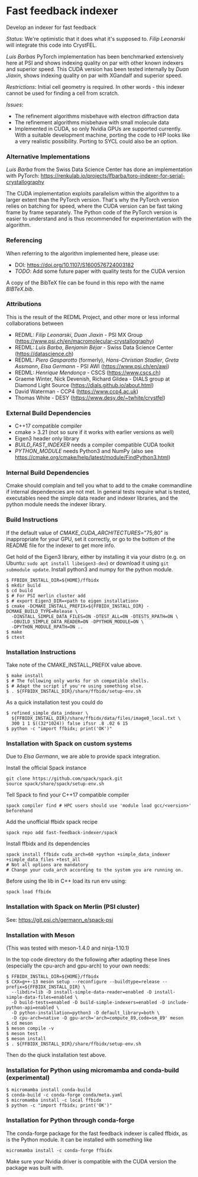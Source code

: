 # Fast feedback indexer

Develop an indexer for fast feedback

*Status*: We're optimistic that it does what it's supposed to. *Filip Leonarski* will integrate this code into CrystFEL.

*Luis Barbas* PyTorch implementation has been benchmarked extensively here at PSI and shows indexing quality on par with other known indexers and superior speed. This CUDA version has been tested internally by *Duan Jiaxin*, shows indexing quality on par with XGandalf and superior speed.

*Restrictions*: Initial cell geometry is required. In other words - this indexer cannot be used for finding a cell from scratch.

*Issues*:

* The refinement algorithms misbehave with electron diffraction data
* The refinement algorithms misbehave with small molecule data
* Implemented in CUDA, so only Nvidia GPUs are supported currently. With a suitable development machine, porting the code to HIP looks like a very realistic possibility. Porting to SYCL could also be an option.

### Alternative Implementations

*Luis Barba* from the Swiss Data Science Center has done an implementation with PyTorch: https://renkulab.io/projects/lfbarba/toro-indexer-for-serial-crystallography

The CUDA implementation exploits parallelism within the algorithm to a larger extent than the PyTorch version. That's why the PyTorch version relies on batching for speed, where the CUDA version can be fast taking frame by frame separately. The Python code of the PyTorch version is easier to understand and is thus recommended for experimentation with the algorithm.

### Referencing

When referring to the algorithm implemented here, please use:

- DOI: https://doi.org/10.1107/S1600576724003182
- *TODO*: Add some future paper with quality tests for the CUDA version

A copy of the BibTeX file can be found in this repo with the name *BIBTeX.bib*.

### Attributions

This is the result of the REDML Project, and other more or less informal collaborations between

* REDML: *Filip Leonarski*, *Duan Jiaxin* - PSI MX Group (https://www.psi.ch/en/macromolecular-crystallography)
* REDML: *Luis Barba*, *Benjamin Béjar* - Swiss Data Science Center (https://datascience.ch)
* REDML: *Piero Gasparotto* (formerly), *Hans-Christian Stadler*, *Greta Assmann*, *Elsa Germann* - PSI AWI (https://www.psi.ch/en/awi)
* REDML: *Henrique Mendonça* - CSCS (https://www.cscs.ch)
* Graeme Winter, Nick Devenish, Richard Gildea - DIALS group at Diamond Light Source (https://dials.github.io/about.html)
* David Waterman - CCP4 (https://www.ccp4.ac.uk)
* Thomas White - DESY (https://www.desy.de/~twhite/crystfel)

### External Build Dependencies

* C++17 compatible compiler
* cmake > 3.21 (not so sure if it works with earlier versions as well)
* Eigen3 header only library
* *BUILD_FAST_INDEXER* needs a compiler compatible CUDA toolkit
* *PYTHON_MODULE* needs Python3 and NumPy (also see https://cmake.org/cmake/help/latest/module/FindPython3.html)

### Internal Build Dependencies

Cmake should complain and tell you what to add to the cmake commandline if internal dependencies are not met. In general tests require what is tested, executables need the simple data reader and indexer libraries, and the python module needs the indexer library.

### Build Instructions

If the default value of *CMAKE_CUDA_ARCHITECTURES*=\"75;80\" is inappropriate for your GPU, set it correctly, or go to the bottom of the README file for the indexer to get more info.

Get hold of the Eigen3 library, either by installing it via your distro (e.g. on Ubuntu: `sudo apt install libeigen3-dev`) or download it using `git submodule update`. Install python3 and numpy for the python module.

```
$ FFBIDX_INSTALL_DIR=${HOME}/ffbidx
$ mkdir build
$ cd build
$ # For PSI merlin cluster add
$ # export Eigen3_DIR=<path to eigen installation>
$ cmake -DCMAKE_INSTALL_PREFIX=${FFBIDX_INSTALL_DIR} -DCMAKE_BUILD_TYPE=Release \
  -DINSTALL_SIMPLE_DATA_FILES=ON -DTEST_ALL=ON -DTESTS_RPATH=ON \
  -DBUILD_SIMPLE_DATA_READER=ON -DPYTHON_MODULE=ON \
  -DPYTHON_MODULE_RPATH=ON ..
$ make
$ ctest
```

### Installation Instructions

Take note of the CMAKE_INSTALL_PREFIX value above.

```
$ make install
$ # The following only works for sh compatible shells.
$ # Adapt the script if you're using something else.
$ . ${FFBIDX_INSTALL_DIR}/share/ffbidx/setup-env.sh
```

As a quick installation test you could do

```
$ refined_simple_data_indexer \
  ${FFBIDX_INSTALL_DIR}/share/ffbidx/data/files/image0_local.txt \
  300 1 1 $((32*1024)) false ifssr .8 .02 6 15
$ python -c "import ffbidx; print('OK')"
```

### Installation with Spack on custom systems

Due to *Elsa Germann*, we are able to provide spack integration.

Install the official Spack instance
```
git clone https://github.com/spack/spack.git
source spack/share/spack/setup-env.sh
```

Tell Spack to find your C++17 compatible compiler
```
spack compiler find # HPC users should use 'module load gcc/<version>' beforehand
```

Add the unofficial ffbidx spack recipe
```
spack repo add fast-feedback-indexer/spack
```

Install ffbidx and its dependencies
```
spack install ffbidx cuda_arch=60 +python +simple_data_indexer +simple_data_files +test_all
# Not all options are mandatory
# Change your cuda_arch according to the system you are running on.
```

Before using the lib in C++ load its run env using:
```
spack load ffbidx
```

### Installation with Spack on Merlin (PSI cluster)

See: https://git.psi.ch/germann_e/spack-psi

### Installation with Meson
(This was tested with meson-1.4.0 and ninja-1.10.1)

In the top code directory do the following after adapting these lines (especially the cpu-arch and gpu-arch) to your own needs:
```
$ FFBIDX_INSTALL_DIR=${HOME}/ffbidx
$ CXX=g++-13 meson setup --reconfigure --buildtype=release --prefix=${FFBIDX_INSTALL_DIR} \
  --libdir=lib -D install-simple-data-reader=enabled -D install-simple-data-files=enabled \
  -D build-tests=enabled -D build-simple-indexers=enabled -D include-python-api=enabled \
  -D python-installation=python3 -D default_library=both \
  -D cpu-arch=native -D gpu-arch='arch=compute_89,code=sm_89' meson
$ cd meson
$ meson compile -v
$ meson test
$ meson install
$ . ${FFBIDX_INSTALL_DIR}/share/ffbidx/setup-env.sh
```
Then do the qiuck installation test above.

### Installation for Python using micromamba and conda-build (experimental)
```
$ micromamba install conda-build
$ conda-build -c conda-forge conda/meta.yaml
$ micromamba install -c local ffbidx
$ python -c "import ffbidx; print('OK')"
```

### Installation for Python through conda-forge

The conda-forge package for the fast feedback indexer is called ffbidx, as is the Python module. It can be installed with something like
```
micromamba install -c conda-forge ffbidx
```
Make sure your Nvidia driver is compatible with the CUDA version the package was built with.
